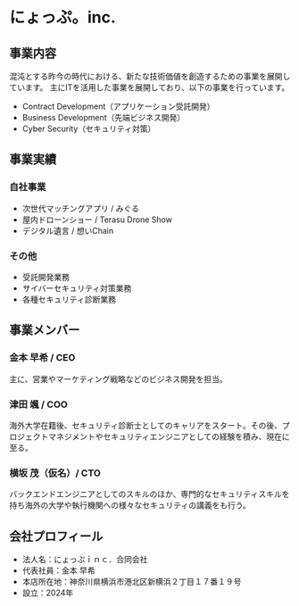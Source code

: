 
# にょっぷ。inc.

## 事業内容

混沌とする昨今の時代における、新たな技術価値を創造するための事業を展開しています。
主にITを活用した事業を展開しており、以下の事業を行っています。

- Contract Development（アプリケーション受託開発）
- Business Development（先端ビジネス開発）
- Cyber Security（セキュリティ対策）

## 事業実績

### 自社事業

- 次世代マッチングアプリ / みぐる
- 屋内ドローンショー / Terasu Drone Show
- デジタル遺言 / 想いChain

### その他

- 受託開発業務
- サイバーセキュリティ対策業務
- 各種セキュリティ診断業務

## 事業メンバー

### 金本 早希 / CEO

主に、営業やマーケティング戦略などのビジネス開発を担当。

### 津田 颯 / COO

海外大学在籍後、セキュリティ診断士としてのキャリアをスタート。その後、プロジェクトマネジメントやセキュリティエンジニアとしての経験を積み、現在に至る。

### 横坂 茂（仮名）/ CTO

バックエンドエンジニアとしてのスキルのほか、専門的なセキュリティスキルを持ち海外の大学や執行機関への様々なセキュリティの講義をも行う。


## 会社プロフィール

- 法人名：にょっぷｉｎｃ．合同会社
- 代表社員：金本 早希
- 本店所在地：神奈川県横浜市港北区新横浜２丁目１７番１９号
- 設立：2024年
